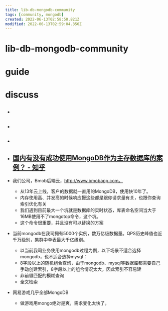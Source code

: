 ```yaml
---
title: lib-db-mongodb-community
tags: [community, mongodb]
created: 2022-06-13T02:58:50.821Z
modified: 2022-06-13T02:59:04.350Z
---
```


# lib-db-mongodb-community

# guide

# discuss
- ## 

- ## 

- ## 

- ## [国内有没有成功使用MongoDB作为主存数据库的案例？ - 知乎](https://www.zhihu.com/question/35635370/answers/updated)
- 我们公司，Bmob后端云，http://www.bmobapp.com。 
  - 从13年云上线，客户的数据就一直用的MongoDB，使用快10年了。 
  - 内存使用高、并发高的时候响应慢这些都是跟你请求量有关，也跟你查询索引优化有关
  - 我们遇到目前最大一个坑就是数据库的实时状态，库表命名空间当大于16MB使用不了mongotop命令，这个坑。
  - 这个命令很重要，并且没有可以替换的方案
- 当前mongodb在我司拥有5000个实例，数万亿级数据量。QPS历史峰值也近千万级别，集群中单表最大千亿级别。
  - 以当前我司业务使用mongodb过程为例，以下场景不适合选择mongodb，也不适合选择mysql：
  - 8字段以上的随机组合查询，由于mongodb、mysql等数据库都需要自己手动创建索引，8字段以上的组合情况太大，因此索引不容易建
  - 非前缀匹配的模糊查询
  - 全文检索
- 网易游戏几乎全部MongoDB
  - 做游戏用mongo绝对是爽，需求变化太快了，
